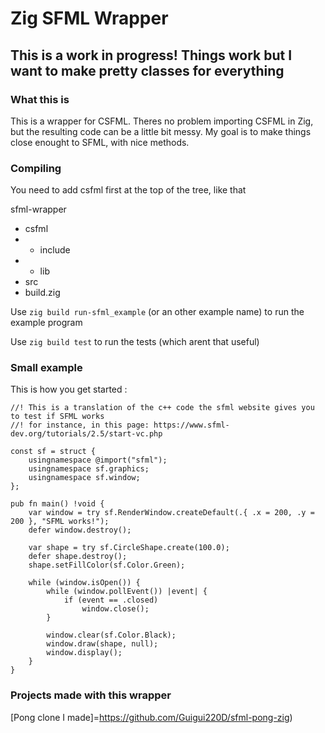 # Zig SFML Wrapper

## This is a work in progress! Things work but I want to make pretty classes for everything

### What this is

This is a wrapper for CSFML. Theres no problem importing CSFML in Zig, but the resulting code can be a little bit messy.
My goal is to make things close enought to SFML, with nice methods.

### Compiling

You need to add csfml first at the top of the tree, like that

sfml-wrapper
+ csfml
+ + include
+ + lib
+ src
+ build.zig

Use `zig build run-sfml_example` (or an other example name) to run the example program

Use `zig build test` to run the tests (which arent that useful)

### Small example

This is how you get started :

```zig
//! This is a translation of the c++ code the sfml website gives you to test if SFML works
//! for instance, in this page: https://www.sfml-dev.org/tutorials/2.5/start-vc.php

const sf = struct {
    usingnamespace @import("sfml");
    usingnamespace sf.graphics;
    usingnamespace sf.window;
};

pub fn main() !void {
    var window = try sf.RenderWindow.createDefault(.{ .x = 200, .y = 200 }, "SFML works!");
    defer window.destroy();

    var shape = try sf.CircleShape.create(100.0);
    defer shape.destroy();
    shape.setFillColor(sf.Color.Green);

    while (window.isOpen()) {
        while (window.pollEvent()) |event| {
            if (event == .closed)
                window.close();
        }

        window.clear(sf.Color.Black);
        window.draw(shape, null);
        window.display();
    }
}
```

### Projects made with this wrapper

[Pong clone I made]=https://github.com/Guigui220D/sfml-pong-zig)

